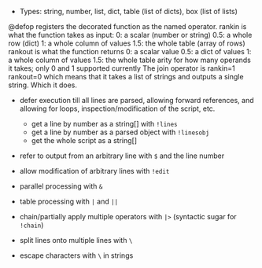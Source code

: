 - Types: string, number, list, dict, table (list of dicts), box (list of lists)

@defop registers the decorated function as the named operator.
rankin is what the function takes as input:
0: a scalar (number or string)
0.5: a whole row (dict)
1: a whole column of values
1.5: the whole table (array of rows)
rankout is what the function returns
0: a scalar value
0.5: a dict of values
1: a whole column of values
1.5: the whole table
arity for how many operands it takes; only 0 and 1 supported currently
The join operator is rankin=1 rankout=0 which means that it takes a list of strings and outputs a single string. Which it does.





- defer execution till all lines are parsed,
    allowing forward references, and allowing for loops, inspection/modification of the script, etc.
    - get a line by number as a string[] with `!lines`
    - get a line by number as a parsed object with `!linesobj`
    - get the whole script as a string[]
- refer to output from an arbitrary line with `$` and the line number
- allow modification of arbitrary lines with `!edit`

- parallel processing with `&`
- table processing with `|` and `||`
<!-- - `?` is a query -->

- chain/partially apply multiple operators with `|>` (syntactic sugar for `!chain`)
- split lines onto multiple lines with `\`



- escape characters with `\` in strings